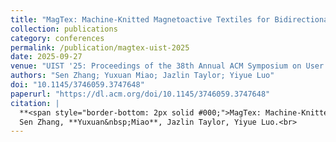 ```yaml
---
title: "MagTex: Machine-Knitted Magnetoactive Textiles for Bidirectional Human-Machine Interface"
collection: publications
category: conferences
permalink: /publication/magtex-uist-2025
date: 2025-09-27
venue: "UIST '25: Proceedings of the 38th Annual ACM Symposium on User Interface Software and Technology"
authors: "Sen Zhang; Yuxuan Miao; Jazlin Taylor; Yiyue Luo"
doi: "10.1145/3746059.3747648"
paperurl: "https://dl.acm.org/doi/10.1145/3746059.3747648"
citation: |
  **<span style="border-bottom: 2px solid #000;">MagTex: Machine-Knitted Magnetoactive Textiles for Bidirectional Human-Machine Interface</span>. UIST2025 <span style="color:#FFA500;">HONORABLE MENTION</span>**  <br>
  Sen Zhang, **Yuxuan&nbsp;Miao**, Jazlin Taylor, Yiyue Luo.<br>
---
```

